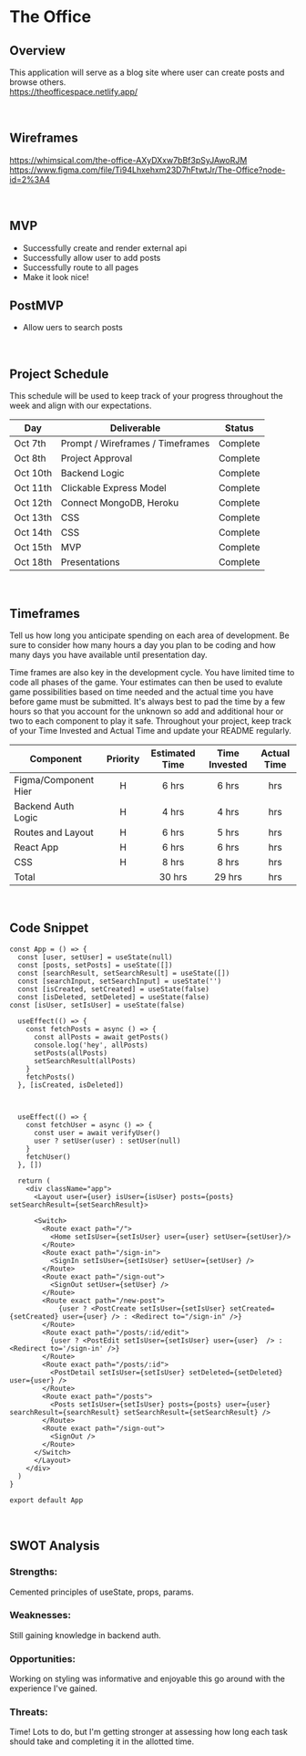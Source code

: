 # The Office

## Overview

This application will serve as a blog site where user can create posts and browse others.
<br>
https://theofficespace.netlify.app/

<br>

## Wireframes

https://whimsical.com/the-office-AXyDXxw7bBf3pSyJAwoRJM <br>
https://www.figma.com/file/Ti94Lhxehxm23D7hFtwtJr/The-Office?node-id=2%3A4

<br>

## MVP

- Successfully create and render external api
- Successfully allow user to add posts 
- Successfully route to all pages
- Make it look nice!

## PostMVP

- Allow uers to search posts 

<br>

## Project Schedule

This schedule will be used to keep track of your progress throughout the week and align with our expectations.


| Day           | Deliverable                                        | Status     |
| ------------- | -------------------------------------------------- | ---------- |
|Oct 7th | Prompt / Wireframes / Timeframes                           | Complete |
|Oct 8th | Project Approval                                           | Complete |
|Oct 10th | Backend Logic                                             | Complete |
|Oct 11th | Clickable Express Model                                   | Complete |
|Oct 12th | Connect MongoDB, Heroku                                   | Complete |
|Oct 13th | CSS                                                       | Complete |
|Oct 14th | CSS                                                       | Complete |
|Oct 15th | MVP                                                       | Complete |
|Oct 18th | Presentations                                             | Complete |

<br>

## Timeframes

Tell us how long you anticipate spending on each area of development. Be sure to consider how many hours a day you plan to be coding and how many days you have available until presentation day.

Time frames are also key in the development cycle. You have limited time to code all phases of the game. Your estimates can then be used to evalute game possibilities based on time needed and the actual time you have before game must be submitted. It's always best to pad the time by a few hours so that you account for the unknown so add and additional hour or two to each component to play it safe. Throughout your project, keep track of your Time Invested and Actual Time and update your README regularly.

| Component           | Priority | Estimated Time | Time Invested | Actual Time |
| ------------------- | :------: | :------------: | :-----------: | :---------: |
| Figma/Component Hier|    H     |     6 hrs      |     6 hrs     |     hrs    |
| Backend Auth Logic  |    H     |     4 hrs      |     4 hrs     |     hrs    |
| Routes and Layout   |    H     |     6 hrs      |     5 hrs     |     hrs    |
| React App           |    H     |     6 hrs      |     6 hrs     |     hrs    |
| CSS                 |    H     |     8 hrs      |     8 hrs     |     hrs    |
| Total               |          |     30 hrs     |     29 hrs    |     hrs    |

<br>

## Code Snippet

```
const App = () => {
  const [user, setUser] = useState(null)
  const [posts, setPosts] = useState([])
  const [searchResult, setSearchResult] = useState([])
  const [searchInput, setSearchInput] = useState('')
  const [isCreated, setCreated] = useState(false)
  const [isDeleted, setDeleted] = useState(false)
const [isUser, setIsUser] = useState(false)

  useEffect(() => {
    const fetchPosts = async () => {
      const allPosts = await getPosts()
      console.log('hey', allPosts)
      setPosts(allPosts)
      setSearchResult(allPosts)
    }
    fetchPosts()
  }, [isCreated, isDeleted])



  useEffect(() => {
    const fetchUser = async () => {
      const user = await verifyUser()
      user ? setUser(user) : setUser(null)
    }
    fetchUser()
  }, [])

  return (
    <div className="app">
      <Layout user={user} isUser={isUser} posts={posts} setSearchResult={setSearchResult}>

      <Switch>
        <Route exact path="/">
          <Home setIsUser={setIsUser} user={user} setUser={setUser}/>
        </Route>
        <Route exact path="/sign-in">
          <SignIn setIsUser={setIsUser} setUser={setUser} />
        </Route>
        <Route exact path="/sign-out">
          <SignOut setUser={setUser} />
        </Route>
        <Route exact path="/new-post">
            {user ? <PostCreate setIsUser={setIsUser} setCreated={setCreated} user={user} /> : <Redirect to="/sign-in" />}
        </Route>
        <Route exact path="/posts/:id/edit">
          {user ? <PostEdit setIsUser={setIsUser} user={user}  /> : <Redirect to='/sign-in' />}
        </Route>
        <Route exact path="/posts/:id">
          <PostDetail setIsUser={setIsUser} setDeleted={setDeleted} user={user} />
        </Route>
        <Route exact path="/posts">
          <Posts setIsUser={setIsUser} posts={posts} user={user} searchResult={searchResult} setSearchResult={setSearchResult} />
        </Route>
        <Route exact path="/sign-out">
          <SignOut />
        </Route>
      </Switch>
      </Layout>
    </div>
  )
}

export default App

```
<br>

## SWOT Analysis

### Strengths:

Cemented principles of useState, props, params.

### Weaknesses:

Still gaining knowledge in backend auth.

### Opportunities:

Working on styling was informative and enjoyable this go around with the experience I've gained. 

### Threats:

Time! Lots to do, but I'm getting stronger at assessing how long each task should take and completing it in the allotted time.

